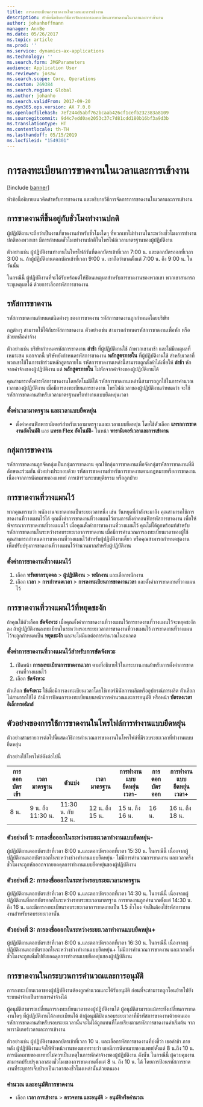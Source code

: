 ```yaml
---
title: การลงทะเบียนการขาดงานในเวลาและการเข้างาน
description: หัวข้อนี้อธิบายวิธีการจัดการการลงทะเบียนการขาดงานในเวลาและการเข้างาน
author: johanhoffmann
manager: AnnBe
ms.date: 05/26/2017
ms.topic: article
ms.prod: ''
ms.service: dynamics-ax-applications
ms.technology: ''
ms.search.form: JMGParameters
audience: Application User
ms.reviewer: josaw
ms.search.scope: Core, Operations
ms.custom: 269384
ms.search.region: Global
ms.author: johanho
ms.search.validFrom: 2017-09-20
ms.dyn365.ops.version: AX 7.0.0
ms.openlocfilehash: 7ef244d5abf762bcaab426cf1cefb232383a8109
ms.sourcegitcommit: 9d4c7edd0ae2053c37c7d81cdd180b16bf3a9d3b
ms.translationtype: HT
ms.contentlocale: th-TH
ms.lasthandoff: 05/15/2019
ms.locfileid: "1549301"
---
```

# <a name="absence-registration-in-time-and-attendance"></a>การลงทะเบียนการขาดงานในเวลาและการเข้างาน

[!include [banner](../includes/banner.md)]

หัวข้อนี้อธิบายแนวคิดสำหรับการขาดงาน และอธิบายวิธีการจัดการการขาดงานในเวลาและการเข้างาน

## <a name="absence-that-is-based-on-regular-work-hours"></a>การขาดงานที่ขึ้นอยู่กับชั่วโมงทำงานปกติ

ผู้ปฏิบัติงานจะถือว่าเป็นงานที่ขาดงานสำหรับชั่วโมงใดๆ ที่พวกเขาไม่ทำงานในระหว่างชั่วโมงการทำงานปกติของพวกเขา มีการกำหนดชั่วโมงทำงานปกติในโพรไฟล์เวลามาตรฐานของผู้ปฏิบัติงาน

ตัวอย่างเช่น ผู้ปฏิบัติงานทำงานในโพรไฟล์วันที่ตอกบัตรเข้าที่เวลา 7:00 น. และตอกบัตรออกที่เวลา 3:00 น. ถ้าผู้ปฏิบัติงานตอกบัตรเข้าที่เวลา 9:00 น. เขาถือว่าขาดตั้งแต่ 7:00 น. ถึง 9:00 น. ในวันนั้น

ในกรณีนี้ ผู้ปฏิบัติงานที่จะได้รับพร้อมต์ให้ป้อนเหตุผลสำหรับการขาดงานของพวกเขา พวกเขาสามารถระบุเหตุผลได้ ด้วยการเลือกรหัสการขาดงาน

## <a name="absence-codes"></a>รหัสการขาดงาน

รหัสการขาดงานกำหนดชนิดต่างๆ ของการขาดงาน รหัสการขาดงานถูกกำหนดโดยบริษัท

กฎต่างๆ สามารถใช้ได้กับรหัสการขาดงาน ตัวอย่างเช่น สามารถกำหนดรหัสการขาดงานเพื่อหัก หรือช่วยเหลือค่าจ้าง

ตัวอย่างเช่น บริษัทกำหนดรหัสการขาดงาน **ล่าช้า** ที่ผู้ปฏิบัติงานใช้ ถ้าพวกเขามาช้า และไม่มีเหตุผลที่เหมาะสม นอกจากนี้ บริษัทยังกำหนดรหัสการขาดงาน **หลักสูตรภายใน** ที่ผู้ปฏิบัติงานใช้ สำหรับเวลาที่พวกเขาใช้ในการเข้าร่วมหลักสูตรภายใน รหัสการขาดงานเหล่านี้สามารถถูกตั้งค่าได้เพื่อให้ **ล่าช้า** หักจากค่าจ้างของผู้ปฏิบัติงาน แต่ **หลักสูตรภายใน** ไม่หักจากค่าจ้างของผู้ปฏิบัติงานได้

คุณสามารถตั้งค่ารหัสการขาดงานโดยอัตโนมัติได้ รหัสการขาดงานเหล่านี้สามารถถูกใช้ในการคำนวณเวลาของผู้ปฏิบัติงาน เมื่อมีการลงทะเบียนการขาดงาน โพรไฟล์เวลาของผู้ปฏิบัติงานกำหนดว่า จะใช้รหัสการขาดงานสำหรับเวลามาตรฐานหรือทำงานแบบยืดหยุ่นเวลา

### <a name="set-up-standard-time-and-flex-time"></a>ตั้งค่าเวลามาตรฐาน และเวลาแบบยืดหยุ่น

- ตั้งค่าคอนฟิกพารามิเตอร์สำหรับเวลามาตรฐานและเวลาแบบยืดหยุ่น โดยใช้ตัวเลือก **แทรกการขาดงานอัตโนมัติ** และ **แทรก Flex อัตโนมัติ-** ในหน้า **พารามิเตอร์เวลาและการเข้างาน**

## <a name="absence-groups"></a>กลุ่มการขาดงาน

รหัสการขาดงานถูกจัดกลุ่มเป็นกลุ่มการขาดงาน คุณใช้กลุ่มการขาดงานเพื่อจัดกลุ่มรหัสการขาดงานที่มีลักษณะร่วมกัน ตัวอย่างประกอบด้วย รหัสการขาดงานสำหรับการขาดงานตามกฎหมายหรือการขาดงาน เนื่องจากการนัดหมายของแพทย์ การเข้าร่วมระบบยุติธรรม หรือลูกป่วย

## <a name="planned-absence"></a>การขาดงานที่วางแผนไว้

หากคุณทราบว่า พนักงานจะขาดงานเป็นระยะเวลาหนึ่ง เช่น วันหยุดที่กำลังจะมาถึง คุณสามารถใช้การขาดงานที่วางแผนไว้ได้ คุณตั้งค่าการขาดงานที่วางแผนไว้ตามการตั้งค่าคอนฟิกรหัสการขาดงาน เพื่อให้พิจารณาการขาดงานที่วางแผนไว้ เมื่อคุณตั้งค่าการขาดงานที่วางแผนไว้ คุณไม่ได้ถูกพร้อมท์สำหรับรหัสการขาดงานในระหว่างรอบระยะเวลาการขาดงาน เมื่อมีการคำนวณการลงทะเบียนเวลาของผู้ใช้ คุณสามารถกำหนดการขาดงานที่วางแผนไว้สำหรับผู้ปฏิบัติงานเดี่ยว หรือคุณสามารถกำหนดชุดงานเพื่อปรับปรุงการขาดงานที่วางแผนไว้จำนวนมากสำหรับผู้ปฏิบัติงาน

### <a name="set-up-planned-absence"></a>ตั้งค่าการขาดงานที่วางแผนไว้

1. เลือก **ทรัพยากรบุคคล** &gt; **ผู้ปฏิบัติงาน** &gt; **พนักงาน** และเลือกพนักงาน
2. เลือก **เวลา** &gt; **การกำหนดเวลา** &gt; **การลงทะเบียนการขาดงานเวลา** และตั้งค่าการขาดงานที่วางแผนไว้

## <a name="interrupted-planned-absence"></a>การขาดงานที่วางแผนไว้ที่หยุดชะงัก

ถ้าคุณใช้ตัวเลือก **ขัดจังหวะ** เมื่อคุณตั้งค่าการขาดงานที่วางแผนไว้การขาดงานที่วางแผนไว้จะหยุดชะงักลง ถ้าผู้ปฏิบัติงานลงทะเบียนในระหว่างรอบระยะเวลาการขาดงานที่วางแผนไว้ การขาดงานที่วางแผนไว้จะถูกกำหนดเป็น **หยุดชะงัก** และจะไม่มีผลต่อการคำนวณในอนาคต

### <a name="set-up-a-planned-absence-for-interruption"></a>ตั้งค่าการขาดงานที่วางแผนไว้สำหรับการขัดจังหวะ

1. เปิดหน้า **การลงทะเบียนการขาดงานเวลา** ตามที่อธิบายไว้ในกระบวนงานสำหรับการตั้งค่าการขาดงานที่วางแผนไว้
2. เลือก **ขัดจังหวะ**

ตัวเลือก **ขัดจังหวะ** ใช้เมื่อมีการลงทะเบียนเวลาโดยใช้เทอร์มินัลการผลิตหรืออุปกรณ์การผลิต ตัวเลือกไม่สามารถใช้ได้ ถ้ามีการป้อนการลงทะเบียนบนหน้าการคำนวณและการอนุมัติ หรือหน้า **บัตรลงเวลาอิเล็กทรอนิกส์**

## <a name="examples-of-the-use-of-absence-in-a-flex-profile"></a>ตัวอย่างของการใช้การขาดงานในโพรไฟล์การทำงานแบบยืดหยุ่น

ตัวอย่างสามรายการต่อไปนี้แสดงวิธีการคำนวณการขาดงานในโพรไฟล์ที่มีรอบระยะเวลาที่ทำงานแบบยืดหยุ่น

ตัวอย่างใช้โพรไฟล์ดังต่อไปนี้

| การตอกบัตรเข้า | เวลามาตรฐาน    | ตัวแบ่ง             | เวลามาตรฐาน | การทำงานแบบยืดหยุ่นเวลา-        | การตอกบัตรออก | การทำงานแบบยืดหยุ่นเวลา+        |
|----------|------------------|-------------------|---------------|--------------|-----------|--------------|
| 8 น.     | 9 น. ถึง 11:30 น. | 11:30 น. กับ 12 น. | 12 น. ถึง 15 น. | 15 น. ถึง 16 น. | 16 น.      | 16 น. ถึง 18 น. |

### <a name="example-1-signing-out-during-a-flex--period"></a>ตัวอย่างที่ 1: การลงชื่อออกในระหว่างระยะเวลาทำงานแบบยืดหยุ่น-

ผู้ปฏิบัติงานตอกบัตรเข้าที่เวลา 8:00 น.และตอกบัตรออกที่เวลา 15:30 น. ในกรณีนี้ เนื่องจากผู้ปฏิบัติงานตอกบัตรออกในระหว่างช่วงทำงานแบบยืดหยุ่น- ไม่มีการคำนวณการขาดงาน และเวลาครึ่งชั่วโมงจะถูกหักออกจากยอดดุลการทำงานแบบยืดหยุ่นของผู้ปฏิบัติงาน

### <a name="example-2-signing-out-in-during-standard-time-period"></a>ตัวอย่างที่ 2: การลงชื่อออกในระหว่างรอบระยะเวลามาตรฐาน

ผู้ปฏิบัติงานตอกบัตรเข้าที่เวลา 8:00 น.และตอกบัตรออกที่เวลา 14:30 น. ในกรณีนี้ เนื่องจากผู้ปฏิบัติงานที่ตอกบัตรออกในระหว่างรอบระยะเวลามาตรฐาน การขาดงานถูกคำนวณตั้งแต่ 14:30 น. ถึง 16 น. และมีการลงทะเบียนรอบระยะเวลาการขาดงานเป็น 1.5 ชั่วโมง จำเป็นต้องใช้รหัสการขาดงานสำหรับรอบระยะเวลานั้น

### <a name="example-3-signing-out-during-a-flex-period"></a>ตัวอย่างที่ 3: การลงชื่อออกในระหว่างระยะเวลาทำงานแบบยืดหยุ่น+

ผู้ปฏิบัติงานตอกบัตรเข้าที่เวลา 8:00 น.และตอกบัตรออกที่เวลา 16:30 น. ในกรณีนี้ เนื่องจากผู้ปฏิบัติงานตอกบัตรออกในระหว่างช่วงทำงานแบบยืดหยุ่น+ ไม่มีการคำนวณการขาดงาน และเวลาครึ่งชั่วโมงจะถูกเพิ่มไปยังยอดดุลการทำงานแบบยืดหยุ่นของผู้ปฏิบัติงาน

## <a name="absence-in-the-calculation-and-approval-process"></a>การขาดงานในกระบวนการคำนวณและการอนุมัติ

การลงทะเบียนเวลาของผู้ปฏิบัติงานต้องถูกคำนวณและได้รับอนุมัติ ก่อนที่จะสามารถถูกโอนย้ายไปยังระบบค่าจ้างเป็นรายการค่าจ้างได้

ผู้อนุมัติสามารถเปลี่ยนการลงทะเบียนเวลาของผู้ปฏิบัติงานได้ ผู้อนุมัติสามารถแม้กระทั่งเปลี่ยนการขาดงานใดๆ ที่ผู้ปฏิบัติงานได้ลงทะเบียนได้ ถ้าผู้อนุมัติป้อนรอบระยะเวลาที่มีรหัสการขาดงานด้วยตนเอง รหัสการขาดงานสำหรับรอบระยะเวลานั้นจะไม่ได้ถูกแทนที่โดยเรียงตามรหัสการขาดงานค่าเริ่มต้น จากพารามิเตอร์เวลาและการเข้างาน

ตัวอย่างเช่น ผู้ปฏิบัติงานตอกบัตรเข้าที่เวลา 10 น. และเลือกรหัสการขาดงานที่บ่งชี้ว่า เธอล่าช้า ภายหลัง ผู้ปฏิบัติงานแจ้งให้หัวหน้างานของเธอทราบว่า เธอมีการนัดหมายของแพทย์ตั้งแต่ 8 น.ถึง 10 น. การนัดหมายของแพทย์ไม่ควรเป็นเหตุในการหักค่าจ้างของผู้ปฏิบัติงาน ดังนั้น ในกรณีนี้ ผู้ควบคุมงานสามารถปรับปรุงเวลาสองชั่วโมงของการขาดงานตั้งแต่ 8 น. ถึง 10 น. ได้ โดยการป้อนรหัสการขาดงานที่ระบุการเจ็บป่วยเป็นเวลาสองชั่วโมงเหล่านั้นด้วยตนเอง

### <a name="calculate-and-approve-absence"></a>คำนวณ และอนุมัติการขาดงาน

- เลือก **เวลา การเข้างาน** &gt; **ตรวจทาน และอนุมัติ** &gt; **อนุมัติหรือคำนวณ**
